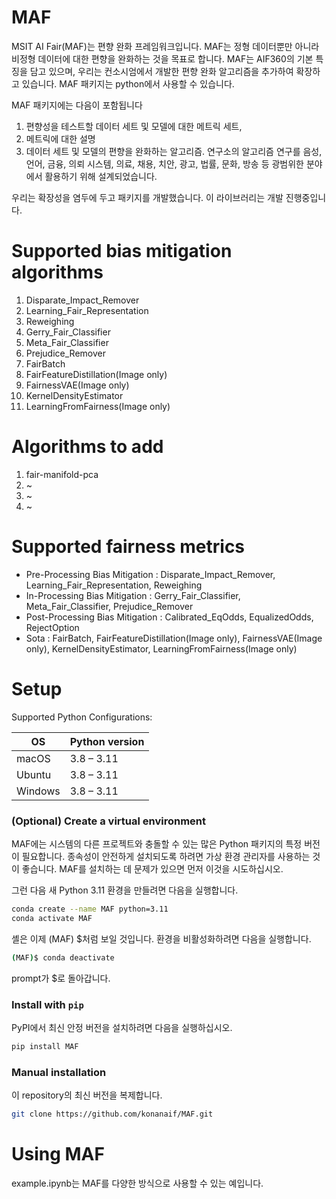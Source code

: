 # MAF

MSIT AI Fair(MAF)는 편향 완화 프레임워크입니다. MAF는 정형 데이터뿐만 아니라 비정형 데이터에 대한 편향을 완화하는 것을 목표로 합니다. MAF는 AIF360의 기본 특징을 담고 있으며, 우리는 컨소시엄에서 개발한 편향 완화 알고리즘을 추가하여 확장하고 있습니다. MAF 패키지는 python에서 사용할 수 있습니다.

MAF 패키지에는 다음이 포함됩니다
1. 편향성을 테스트할 데이터 세트 및 모델에 대한 메트릭 세트,
2. 메트릭에 대한 설명
3. 데이터 세트 및 모델의 편향을 완화하는 알고리즘. 연구소의 알고리즘 연구를 음성, 언어, 금융, 의뢰 시스템, 의료, 채용, 치안, 광고, 법률, 문화, 방송 등 광범위한 분야에서 활용하기 위해 설계되었습니다. 

우리는 확장성을 염두에 두고 패키지를 개발했습니다. 이 라이브러리는 개발 진행중입니다.

# Supported bias mitigation algorithms
1. Disparate_Impact_Remover
2. Learning_Fair_Representation
3. Reweighing
4. Gerry_Fair_Classifier
5. Meta_Fair_Classifier
6. Prejudice_Remover
7. FairBatch
8. FairFeatureDistillation(Image only)
9. FairnessVAE(Image only)
10. KernelDensityEstimator
11. LearningFromFairness(Image only)

# Algorithms to add
1. fair-manifold-pca
2. ~ 
3. ~
4. ~


# Supported fairness metrics
* Pre-Processing Bias Mitigation : Disparate_Impact_Remover, Learning_Fair_Representation, Reweighing
* In-Processing Bias Mitigation : Gerry_Fair_Classifier, Meta_Fair_Classifier, Prejudice_Remover
* Post-Processing Bias Mitigation : Calibrated_EqOdds, EqualizedOdds, RejectOption
* Sota : FairBatch, FairFeatureDistillation(Image only), FairnessVAE(Image only), KernelDensityEstimator, LearningFromFairness(Image only)


# Setup
Supported Python Configurations:

| OS      | Python version |
| ------- | -------------- |
| macOS   | 3.8 – 3.11     |
| Ubuntu  | 3.8 – 3.11     |
| Windows | 3.8 – 3.11     |

### (Optional) Create a virtual environment

MAF에는 시스템의 다른 프로젝트와 충돌할 수 있는 많은 Python 패키지의 특정 버전이 필요합니다. 종속성이 안전하게 설치되도록 하려면 가상 환경 관리자를 사용하는 것이 좋습니다. MAF를 설치하는 데 문제가 있으면 먼저 이것을 시도하십시오.

그런 다음 새 Python 3.11 환경을 만들려면 다음을 실행합니다.
```bash
conda create --name MAF python=3.11
conda activate MAF
```

셸은 이제 (MAF) $처럼 보일 것입니다. 환경을 비활성화하려면 다음을 실행합니다.
```bash
(MAF)$ conda deactivate
```
prompt가 $로 돌아갑니다.


### Install with `pip`
PyPI에서 최신 안정 버전을 설치하려면 다음을 실행하십시오.

```bash
pip install MAF
```

### Manual installation

이 repository의 최신 버전을 복제합니다.

```bash
git clone https://github.com/konanaif/MAF.git
```

# Using MAF
example.ipynb는 MAF를 다양한 방식으로 사용할 수 있는 예입니다.
